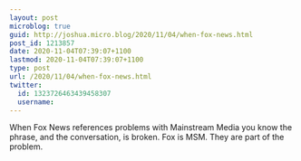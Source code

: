```yaml
---
layout: post
microblog: true
guid: http://joshua.micro.blog/2020/11/04/when-fox-news.html
post_id: 1213857
date: 2020-11-04T07:39:07+1100
lastmod: 2020-11-04T07:39:07+1100
type: post
url: /2020/11/04/when-fox-news.html
twitter:
  id: 1323726463439458307
  username: 
---
```

When Fox News references problems with Mainstream Media you know the phrase, and the conversation, is broken. Fox is MSM. They are part of the problem.
